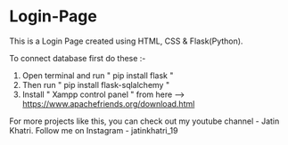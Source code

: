 # Login-Page

This is a Login Page created using HTML, CSS & Flask(Python).

To connect database first do these :-

1. Open terminal and run " pip install flask "
2. Then run " pip install flask-sqlalchemy "
3. Install " Xampp control panel " from here --> https://www.apachefriends.org/download.html


For more projects like this, you can check out my youtube channel - Jatin Khatri.
Follow me on Instagram - jatinkhatri_19
